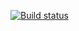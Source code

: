 [![Build status](https://ci.appveyor.com/api/projects/status/7nya1uk40a356xu0?svg=true)](https://ci.appveyor.com/project/VorobevDenis95/ahj-animation)
